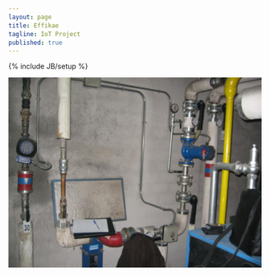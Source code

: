 ```yaml
---
layout: page
title: Effikae
tagline: IoT Project
published: true
---
```


{% include JB/setup %}

![](/img/028.JPG)

